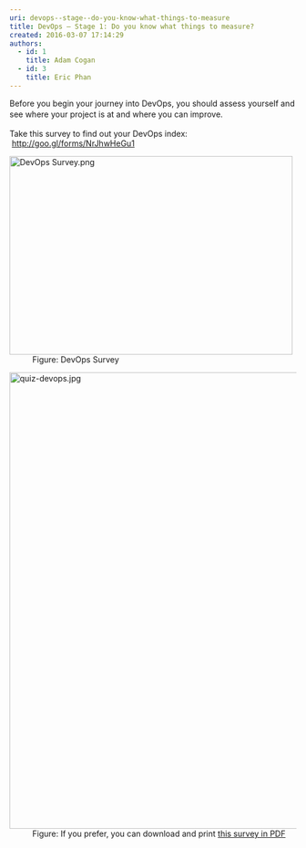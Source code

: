 ```yaml
---
uri: devops--stage--do-you-know-what-things-to-measure
title: DevOps – Stage 1: Do you know what things to measure?
created: 2016-03-07 17:14:29
authors:
  - id: 1
    title: Adam Cogan
  - id: 3
    title: Eric Phan
---
```





<span class='intro'> <p class="p1">​Before you begin your journey into DevOps, you should assess yourself and see where your project is at and where you can improve.​<span style="line-height&#58;1.6;">​​​​​</span></p> </span>

<p>Take this survey to find out your DevOps index&#58;​&#160;<span style="line-height&#58;20.8px;"></span><a href="http&#58;//goo.gl/forms/NrJhwHeGu1" target="_blank">http&#58;//goo.gl/forms/NrJhwHeGu1​​</a></p><dl class="image"><dt><img src="/PublishingImages/DevOps%20Survey.png" alt="DevOps Survey.png" style="width&#58;497px;height&#58;348px;" /></dt><dd>Figure&#58; DevOps Survey​</dd></dl><dl class="image"><dt><img src="/PublishingImages/quiz-devops.jpg" alt="quiz-devops.jpg" style="width&#58;800px;" /></dt><dd>Figure&#58; If you prefer, you can download and print&#160;<a href="/Documents/DevOps-Quiz.pdf"><img class="ms-asset-icon ms-rtePosition-4" src="/_layouts/15/images/icpdf.png" alt="" />this survey in PDF​</a>​</dd></dl>


